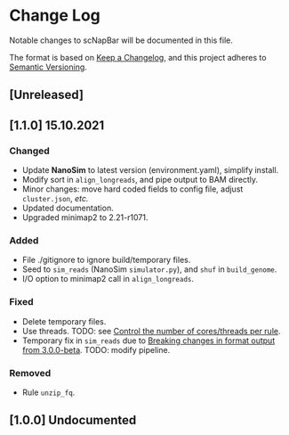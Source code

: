 # Change Log
Notable changes to scNapBar will be documented in this file.

The format is based on [Keep a Changelog](http://keepachangelog.com/), and this project adheres to [Semantic Versioning](http://semver.org/).

## [Unreleased]


## [1.1.0] 15.10.2021

### Changed
- Update **NanoSim** to latest version (environment.yaml), simplify install.
- Modify sort in `align_longreads`, and pipe output to BAM directly.
- Minor changes: move hard coded fields to config file, adjust `cluster.json`, *etc.*
- Updated documentation.
- Upgraded minimap2 to 2.21-r1071.

### Added
- File ./gitignore to ignore build/temporary files.
- Seed to `sim_reads` (NanoSim `simulator.py`), and `shuf` in `build_genome`.
- I/O option to minimap2 call in `align_longreads`.

### Fixed
- Delete temporary files.
- Use threads. TODO: see [Control the number of cores/threads per rule](https://github.com/dieterich-lab/single-cell-nanopore/issues/14).
- Temporary fix in `sim_reads` due to [Breaking changes in format output from 3.0.0-beta](https://github.com/bcgsc/NanoSim/issues/132). TODO: modify pipeline.

### Removed
- Rule `unzip_fq`.

## [1.0.0] Undocumented
